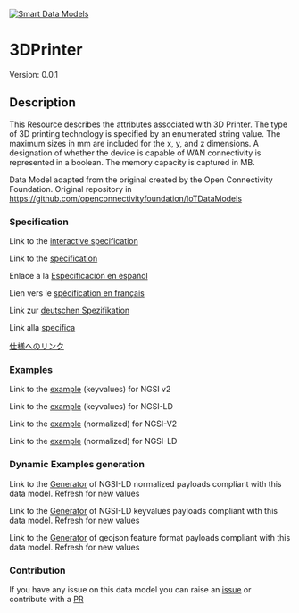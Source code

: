 [![Smart Data Models](https://smartdatamodels.org/wp-content/uploads/2022/01/SmartDataModels_logo.png "Logo")](https://smartdatamodels.org)
# 3DPrinter
Version: 0.0.1

## Description 

This Resource describes the attributes associated with 3D Printer. The type of 3D printing technology is specified by an enumerated string value. The maximum sizes in mm are included for the x, y, and z dimensions. A designation of whether the device is capable of WAN connectivity is represented in a boolean. The memory capacity is captured in MB.

Data Model adapted from the original created by the Open Connectivity Foundation. Original repository in https://github.com/openconnectivityfoundation/IoTDataModels
### Specification

Link to the [interactive specification](https://swagger.lab.fiware.org/?url=https://smart-data-models.github.io/dataModel.OCF/3DPrinter/swagger.yaml)

Link to the [specification](https://github.com/smart-data-models/dataModel.OCF/blob/master/3DPrinter/doc/spec.md)

Enlace a la [Especificación en español](https://github.com/smart-data-models/dataModel.OCF/blob/master/3DPrinter/doc/spec_ES.md)

Lien vers le [spécification en français](https://github.com/smart-data-models/dataModel.OCF/blob/master/3DPrinter/doc/spec_FR.md)

Link zur [deutschen Spezifikation](https://github.com/smart-data-models/dataModel.OCF/blob/master/3DPrinter/doc/spec_DE.md)

Link alla [specifica](https://github.com/smart-data-models/dataModel.OCF/blob/master/3DPrinter/doc/spec_IT.md)

[仕様へのリンク](https://github.com/smart-data-models/dataModel.OCF/blob/master/3DPrinter/doc/spec_JA.md)
### Examples

Link to the [example](https://smart-data-models.github.io/dataModel.OCF/3DPrinter/examples/example.json) (keyvalues) for NGSI v2

Link to the [example](https://smart-data-models.github.io/dataModel.OCF/3DPrinter/examples/example.jsonld) (keyvalues) for NGSI-LD

Link to the [example](https://smart-data-models.github.io/dataModel.OCF/3DPrinter/examples/example-normalized.json) (normalized) for NGSI-V2

Link to the [example](https://smart-data-models.github.io/dataModel.OCF/3DPrinter/examples/example-normalized.jsonld) (normalized) for NGSI-LD
### Dynamic Examples generation

Link to the [Generator](https://smartdatamodels.org/extra/ngsi-ld_generator.php?schemaUrl=https://raw.githubusercontent.com/smart-data-models/dataModel.OCF/master/3DPrinter/schema.json&email=info@smartdatamodels.org) of NGSI-LD normalized payloads compliant with this data model. Refresh for new values

Link to the [Generator](https://smartdatamodels.org/extra/ngsi-ld_generator_keyvalues.php?schemaUrl=https://raw.githubusercontent.com/smart-data-models/dataModel.OCF/master/3DPrinter/schema.json&email=info@smartdatamodels.org) of NGSI-LD keyvalues payloads compliant with this data model. Refresh for new values

Link to the [Generator](https://smartdatamodels.org/extra/geojson_features_generator.php?schemaUrl=https://raw.githubusercontent.com/smart-data-models/dataModel.OCF/master/3DPrinter/schema.json&email=info@smartdatamodels.org) of geojson feature format payloads compliant with this data model. Refresh for new values
### Contribution

 If you have any issue on this data model you can raise an [issue](https://github.com/smart-data-models/dataModel.OCF/issues)  or contribute with a [PR](https://github.com/smart-data-models/dataModel.OCF/pulls)